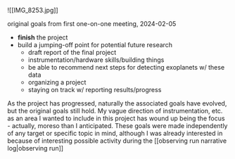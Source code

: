 

![[IMG_8253.jpg]]

original goals from first one-on-one meeting, 2024-02-05

- **finish** the project 
- build a jumping-off point for potential future research
	- draft report of the final project 
	- instrumentation/hardware skills/building things 
	- be able to recommend next steps for detecting exoplanets w/ these data
	- organizing a project 
	- staying on track w/ reporting results/progress


As the project has progressed, naturally the associated goals have evolved, but the original goals still hold. My vague direction of instrumentation, etc. as an area I wanted to include in this project has wound up being the focus - actually, moreso than I anticipated. These goals were made independently of any target or specific topic in mind, although I was already interested in because of interesting possible activity during the [[observing run narrative log|observing run]] 
